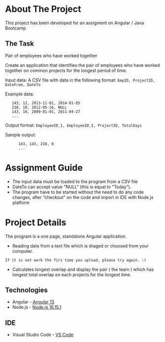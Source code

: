 # About The Project
This project has been developed for an assigment on Angular / Java Bootcamp

## The Task 
Pair of employees who have worked together

Create an application that identifies the pair of employees who have worked together on common projects for the longest period of time.

Input data:
A CSV file with data in the following format:
 ```EmpID, ProjectID, DateFrom, DateTo```

Example data: 
   ```
      143, 12, 2013-11-01, 2014-01-05
      218, 10, 2012-05-16, NULL
      143, 10, 2009-01-01, 2011-04-27
      ...
   ```
Output format:
 ```EmployeeID_1, EmployeeID_2, ProjectID, TotalDays```

Sample output: 
```
      143, 143, 218, 8
      ...
```

# Assignment Guide
* The input data must be loaded to the program from a CSV file
* DateTo can accept value "NULL“ (this is equal to "Today“).
* The program have to be started without the need to do any code changes, after “checkout” on the code and import in IDE with Node.js platform


# Project Details
The program is a one page, standalone Angular application. 
* Reading data from a text file which is draged or choosed from your computer.

 ```If it is not work the firs time you upload, please try again. :)```

* Calculates longest overlap and display the pair ( the team ) which has longest total overlap on each projects for the longest time.



## Technologies
* Angular - [Angular 13](https://blog.angular.io/angular-v13-is-now-available-cce66f7bc296)
* Node.js - [Node.js 16.15.1](https://nodejs.org/en/)

## IDE 
* Visual Studio Code - [VS Code](https://code.visualstudio.com/)





